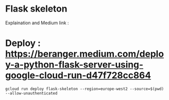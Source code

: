 # Flask skeleton

Explaination and Medium link : 

# Deploy : https://beranger.medium.com/deploy-a-python-flask-server-using-google-cloud-run-d47f728cc864

```
gcloud run deploy flask-skeleton --region=europe-west2 --source=$(pwd) --allow-unauthenticated
```
